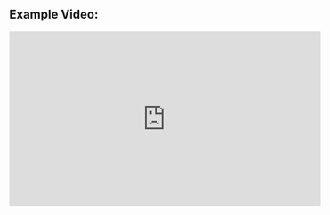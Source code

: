 



## Example Video:
<iframe width="560" height="315" 
        src="https://cdn.discordapp.com/attachments/1046179948953616485/1412482180839510147/20250902_125350.mp4?ex=68b8740a&is=68b7228a&hm=31d1d365a664b698a482e59c4fed798021b56756756f47884b471281793b3d06&" 
        frameborder="0" 
        allowfullscreen>
</iframe>
